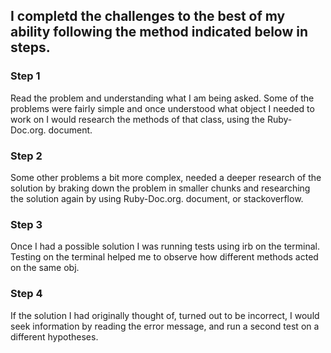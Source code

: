 ## I completd the challenges to the best of my ability following the method indicated below in steps.

### Step 1
Read the problem and understanding what I am being asked. Some of the problems were fairly simple and once understood what object I needed to work on I would research the methods of that class, using the Ruby-Doc.org. document.

### Step 2
Some other problems a bit more complex, needed a deeper research of the solution by braking down the problem in smaller
chunks and researching the solution again by using Ruby-Doc.org. document, or stackoverflow.

### Step 3
Once I had a possible solution I was running tests using irb on the terminal. Testing on the terminal helped me to
observe how different methods acted on the same obj.

### Step 4
If the solution I had originally thought of, turned out to be incorrect, I would seek information by reading the error
message, and run a second test on a different hypotheses.

